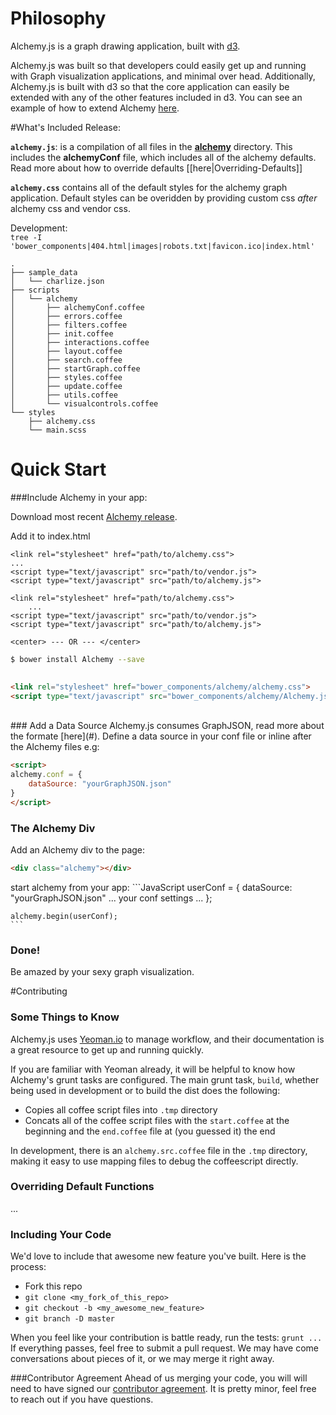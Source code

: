 # Philosophy
Alchemy.js is a graph drawing application, built with [d3](http://d3js.org/).

Alchemy.js was built so that developers could easily get up and running with Graph visualization applications, and minimal over head.  Additionally, Alchemy.js is built with d3 so that the core application can easily be extended with any of the other features included in d3.  You can see an example of how to extend Alchemy [here](#).

<!-- * **[Quick Start](#quick-start)**
* **[[Documentation]]**
* **[[Contributing]]**  -->

#What's Included
Release:

**`alchemy.js`**: is a compilation of all files in the **[alchemy](https://github.com/GraphAlchemist/Alchemy/tree/master/app/scripts/alchemy)** directory.  This includes the **alchemyConf** file, which includes all of the alchemy defaults.  Read more about how to override defaults [[here|Overriding-Defaults]]    

**`alchemy.css`** contains all of the default styles for the alchemy graph application.  Default styles can be overidden by providing custom css *after* alchemy css and vendor css.    

Development:    
`tree -I 'bower_components|404.html|images|robots.txt|favicon.ico|index.html'`
```
.
├── sample_data
│   └── charlize.json
├── scripts
│   └── alchemy
│       ├── alchemyConf.coffee
│       ├── errors.coffee
│       ├── filters.coffee
│       ├── init.coffee
│       ├── interactions.coffee
│       ├── layout.coffee
│       ├── search.coffee
│       ├── startGraph.coffee
│       ├── styles.coffee
│       ├── update.coffee
│       ├── utils.coffee
│       └── visualcontrols.coffee
└── styles
    ├── alchemy.css
    └── main.scss
```


# Quick Start    
###Include Alchemy in your app:    
    
Download most recent [Alchemy release](#).

Add it to index.html


    <link rel="stylesheet" href="path/to/alchemy.css">
    ...
    <script type="text/javascript" src="path/to/vendor.js">
    <script type="text/javascript" src="path/to/alchemy.js">
  

```
<link rel="stylesheet" href="path/to/alchemy.css">
    ...
<script type="text/javascript" src="path/to/vendor.js">
<script type="text/javascript" src="path/to/alchemy.js">
```
    
    <center> --- OR --- </center>
   
```bash
$ bower install Alchemy --save
    
```

```html
<link rel="stylesheet" href="bower_components/alchemy/alchemy.css">
<script type="text/javascript" src="bower_components/alchemy/Alchemy.js">
```

<br>
### Add a Data Source
Alchemy.js consumes GraphJSON, read more about the formate [here](#).  Define a data source in your conf file or inline after the Alchemy files e.g:  

```html 
<script>
alchemy.conf = {
    dataSource: "yourGraphJSON.json"
}
</script>
```

### The Alchemy Div    
Add an Alchemy div to the page:    

```html
<div class="alchemy"></div>
```

start alchemy from your app:
    ```JavaScript
        userConf = {
        dataSource: "yourGraphJSON.json"
        ... your conf settings ... 
        };

    alchemy.begin(userConf);
    ```
### Done!
Be amazed by your sexy graph visualization.


#Contributing

### Some Things to Know
Alchemy.js uses [Yeoman.io](http://yeoman.io/) to manage workflow, and their documentation is a great resource to get up and running quickly.

If you are familiar with Yeoman already, it will be helpful to know how Alchemy's grunt tasks are configured.  The main grunt task, `build`, whether being used in development or to build the dist does the following:
* Copies all coffee script files into `.tmp` directory
* Concats all of the coffee script files with the `start.coffee` at the beginning and the `end.coffee` file at (you guessed it) the end

In development, there is an `alchemy.src.coffee` file in the `.tmp` directory, making it easy to use mapping files to debug the coffeescript directly.

### Overriding Default Functions
...

### Including Your Code
We'd love to include that awesome new feature you've built.  Here is the process:
* Fork this repo
* `git clone <my_fork_of_this_repo>`
* `git checkout -b <my_awesome_new_feature>`
* `git branch -D master`

When you feel like your contribution is battle ready, run the tests:
`grunt ...` 
If everything passes, feel free to submit a pull request.  We may have come conversations about pieces of it, or we may merge it right away.

###Contributor Agreement
Ahead of us merging your code, you will will need to have signed our [contributor agreement](https://docs.google.com/a/graphalchemist.com/forms/d/1ypqMsBPrfzPpvQPXYdfw12u9xK5pNiHeMAuYImzEli4/viewform).  It is pretty minor, feel free to reach out if you have questions.


